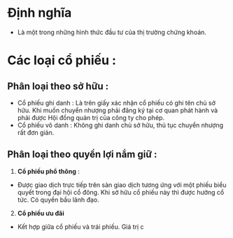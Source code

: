 # Định nghĩa 
- Là một trong những hình thức đầu tư của thị trường chứng khoán. 
# Các loại cổ phiếu :
## Phân loại theo sở hữu :
- Cổ phiếu ghi danh : Là trên giấy xác nhận cổ phiếu có ghi tên chủ sở hữu. Khi muốn chuyển nhượng phải đăng ký tại cơ quan phát hành và phải được Hội đồng quản trị của công ty cho phép.
- Cổ phiếu vô danh : Không ghi danh chủ sở hữu, thủ tục chuyển nhượng rất đơn giản.
## Phân loại theo quyền lợi nắm giữ :
1. **Cổ phiếu phổ thông** :
- Được giao dịch trực tiếp trên sàn giao dịch tương ứng với một phiếu biểu quyết trong đại hội cổ đông. Khi sở hữu cổ phiếu này thì được hưởng cổ tức. Có quyền bầu lãnh đạo.
2. **Cổ phiếu ưu đãi**
- Kết hợp giữa cổ phiếu và trái phiếu. Giá trị c
<!--stackedit_data:
eyJoaXN0b3J5IjpbLTE2MTIyMTYxOTNdfQ==
-->
